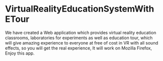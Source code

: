 # VirtualRealityEducationSystemWithETour
We have created a Web application which provides virtual reality education classrooms, laboratories for experiments as well as education tour, which will give amazing experience to everyone at free of cost in VR with all sound effects, so you will get the real experience, It will work on Mozilla Firefox, Enjoy this app. 
